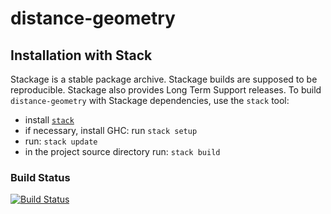 # distance-geometry

Installation with Stack
-----------------------
Stackage is a stable package archive. Stackage builds are supposed to
be reproducible. Stackage also provides Long Term Support releases.
To build `distance-geometry` with Stackage dependencies, use the `stack` tool:

  * install [`stack`](https://docs.haskellstack.org/)
  * if necessary, install GHC: run `stack setup`
  * run: `stack update`
  * in the project source directory run: `stack build`

### Build Status

[![Build Status](https://travis-ci.org/wurthel/distance-geometry.svg?branch=master)](https://travis-ci.org/wurthel/distance-geometry)
